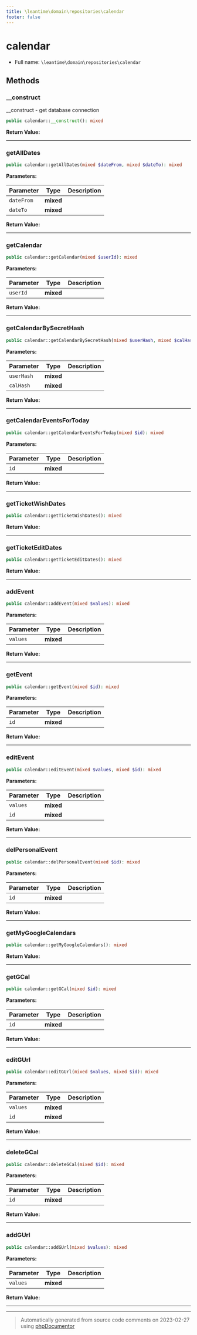 ```yaml
---
title: \leantime\domain\repositories\calendar
footer: false
---
```


# calendar





* Full name: `\leantime\domain\repositories\calendar`



## Methods

### __construct

__construct - get database connection

```php
public calendar::__construct(): mixed
```









**Return Value:**





---
### getAllDates



```php
public calendar::getAllDates(mixed $dateFrom, mixed $dateTo): mixed
```








**Parameters:**

| Parameter | Type | Description |
|-----------|------|-------------|
| `dateFrom` | **mixed** |  |
| `dateTo` | **mixed** |  |


**Return Value:**





---
### getCalendar



```php
public calendar::getCalendar(mixed $userId): mixed
```








**Parameters:**

| Parameter | Type | Description |
|-----------|------|-------------|
| `userId` | **mixed** |  |


**Return Value:**





---
### getCalendarBySecretHash



```php
public calendar::getCalendarBySecretHash(mixed $userHash, mixed $calHash): mixed
```








**Parameters:**

| Parameter | Type | Description |
|-----------|------|-------------|
| `userHash` | **mixed** |  |
| `calHash` | **mixed** |  |


**Return Value:**





---
### getCalendarEventsForToday



```php
public calendar::getCalendarEventsForToday(mixed $id): mixed
```








**Parameters:**

| Parameter | Type | Description |
|-----------|------|-------------|
| `id` | **mixed** |  |


**Return Value:**





---
### getTicketWishDates



```php
public calendar::getTicketWishDates(): mixed
```









**Return Value:**





---
### getTicketEditDates



```php
public calendar::getTicketEditDates(): mixed
```









**Return Value:**





---
### addEvent



```php
public calendar::addEvent(mixed $values): mixed
```








**Parameters:**

| Parameter | Type | Description |
|-----------|------|-------------|
| `values` | **mixed** |  |


**Return Value:**





---
### getEvent



```php
public calendar::getEvent(mixed $id): mixed
```








**Parameters:**

| Parameter | Type | Description |
|-----------|------|-------------|
| `id` | **mixed** |  |


**Return Value:**





---
### editEvent



```php
public calendar::editEvent(mixed $values, mixed $id): mixed
```








**Parameters:**

| Parameter | Type | Description |
|-----------|------|-------------|
| `values` | **mixed** |  |
| `id` | **mixed** |  |


**Return Value:**





---
### delPersonalEvent



```php
public calendar::delPersonalEvent(mixed $id): mixed
```








**Parameters:**

| Parameter | Type | Description |
|-----------|------|-------------|
| `id` | **mixed** |  |


**Return Value:**





---
### getMyGoogleCalendars



```php
public calendar::getMyGoogleCalendars(): mixed
```









**Return Value:**





---
### getGCal



```php
public calendar::getGCal(mixed $id): mixed
```








**Parameters:**

| Parameter | Type | Description |
|-----------|------|-------------|
| `id` | **mixed** |  |


**Return Value:**





---
### editGUrl



```php
public calendar::editGUrl(mixed $values, mixed $id): mixed
```








**Parameters:**

| Parameter | Type | Description |
|-----------|------|-------------|
| `values` | **mixed** |  |
| `id` | **mixed** |  |


**Return Value:**





---
### deleteGCal



```php
public calendar::deleteGCal(mixed $id): mixed
```








**Parameters:**

| Parameter | Type | Description |
|-----------|------|-------------|
| `id` | **mixed** |  |


**Return Value:**





---
### addGUrl



```php
public calendar::addGUrl(mixed $values): mixed
```








**Parameters:**

| Parameter | Type | Description |
|-----------|------|-------------|
| `values` | **mixed** |  |


**Return Value:**





---


---
> Automatically generated from source code comments on 2023-02-27 using [phpDocumentor](http://www.phpdoc.org/)
